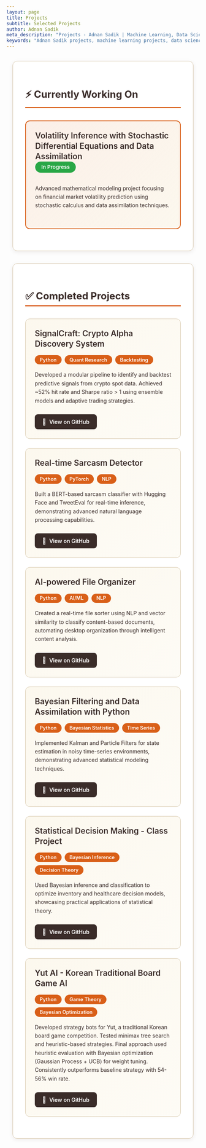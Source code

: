 ```yaml
---
layout: page
title: Projects
subtitle: Selected Projects 
author: Adnan Sadik
meta_description: "Projects - Adnan Sadik | Machine Learning, Data Science, and Quantitative Finance projects including cryptocurrency trading systems and AI-powered tools"
keywords: "Adnan Sadik projects, machine learning projects, data science portfolio, crypto trading, AI file organizer, Bayesian filtering, statistical decision making"
---
```


<div class="projects-container">

<div class="projects-section">

<div class="current-project-card">
<h2>⚡ Currently Working On</h2>
<div class="project-item featured">
<h3>Volatility Inference with Stochastic Differential Equations and Data Assimilation</h3>
<div class="project-status">In Progress</div>
<p>Advanced mathematical modeling project focusing on financial market volatility prediction using stochastic calculus and data assimilation techniques.</p>
</div>
</div>

<div class="completed-projects-card">
<h2>✅ Completed Projects</h2>

<div class="project-item">
<div class="project-header">
<h3>SignalCraft: Crypto Alpha Discovery System</h3>
<div class="tech-stack">
<span class="tech-tag">Python</span>
<span class="tech-tag">Quant Research</span>
<span class="tech-tag">Backtesting</span>
</div>
</div>
<p>Developed a modular pipeline to identify and backtest predictive signals from crypto spot data. Achieved ~52% hit rate and Sharpe ratio > 1 using ensemble models and adaptive trading strategies.</p>
<a href="https://github.com/yayme/Crypto-SignalCraft" class="project-link">
<span class="link-icon">📂</span> View on GitHub
</a>
</div>

<div class="project-item">
<div class="project-header">
<h3>Real-time Sarcasm Detector</h3>
<div class="tech-stack">
<span class="tech-tag">Python</span>
<span class="tech-tag">PyTorch</span>
<span class="tech-tag">NLP</span>
</div>
</div>
<p>Built a BERT-based sarcasm classifier with Hugging Face and TweetEval for real-time inference, demonstrating advanced natural language processing capabilities.</p>
<a href="https://github.com/yayme/Bazinga-" class="project-link">
<span class="link-icon">📂</span> View on GitHub
</a>
</div>

<div class="project-item">
<div class="project-header">
<h3>AI-powered File Organizer</h3>
<div class="tech-stack">
<span class="tech-tag">Python</span>
<span class="tech-tag">AI/ML</span>
<span class="tech-tag">NLP</span>
</div>
</div>
<p>Created a real-time file sorter using NLP and vector similarity to classify content-based documents, automating desktop organization through intelligent content analysis.</p>
<a href="https://github.com/yayme/Desktop_file_organizer" class="project-link">
<span class="link-icon">📂</span> View on GitHub
</a>
</div>

<div class="project-item">
<div class="project-header">
<h3>Bayesian Filtering and Data Assimilation with Python</h3>
<div class="tech-stack">
<span class="tech-tag">Python</span>
<span class="tech-tag">Bayesian Statistics</span>
<span class="tech-tag">Time Series</span>
</div>
</div>
<p>Implemented Kalman and Particle Filters for state estimation in noisy time-series environments, demonstrating advanced statistical modeling techniques.</p>
<a href="https://github.com/yayme/Data-Assimilation" class="project-link">
<span class="link-icon">📂</span> View on GitHub
</a>
</div>

<div class="project-item">
<div class="project-header">
<h3>Statistical Decision Making - Class Project</h3>
<div class="tech-stack">
<span class="tech-tag">Python</span>
<span class="tech-tag">Bayesian Inference</span>
<span class="tech-tag">Decision Theory</span>
</div>
</div>
<p>Used Bayesian inference and classification to optimize inventory and healthcare decision models, showcasing practical applications of statistical theory.</p>
<a href="https://github.com/yayme/Statistical-Decision-Making" class="project-link">
<span class="link-icon">📂</span> View on GitHub
</a>
</div>

<div class="project-item">
<div class="project-header">
<h3>Yut AI - Korean Traditional Board Game AI</h3>
<div class="tech-stack">
<span class="tech-tag">Python</span>
<span class="tech-tag">Game Theory</span>
<span class="tech-tag">Bayesian Optimization</span>
</div>
</div>
<p>Developed strategy bots for Yut, a traditional Korean board game competition. Tested minimax tree search and heuristic-based strategies. Final approach used heuristic evaluation with Bayesian optimization (Gaussian Process + UCB) for weight tuning. Consistently outperforms baseline strategy with 54-56% win rate.</p>
<a href="https://github.com/yayme/COE-Yutnori" class="project-link">
<span class="link-icon">📂</span> View on GitHub
</a>
</div>

</div>

<style>
/* Projects Page Styling */
.projects-container {
  max-width: 1000px;
  margin: 0 auto;
  padding: 1rem;
}

.current-project-card, .completed-projects-card {
  background: rgba(255, 255, 255, 0.9);
  border: 1px solid #D6C6A9;
  border-radius: 12px;
  padding: 2rem;
  margin-bottom: 2rem;
  box-shadow: 0 3px 12px rgba(58, 44, 41, 0.08);
  transition: all 0.3s ease;
}

.current-project-card:hover, .completed-projects-card:hover {
  transform: translateY(-3px);
  box-shadow: 0 6px 20px rgba(58, 44, 41, 0.12);
  border-color: #C4470D;
}

.current-project-card h2, .completed-projects-card h2 {
  color: #3A2C29;
  border-bottom: 3px solid #D95F18;
  padding-bottom: 0.5rem;
  margin-bottom: 2rem;
  font-weight: bold;
  font-size: 1.6rem;
}

.project-item {
  background: linear-gradient(135deg, rgba(245, 232, 199, 0.3) 0%, rgba(250, 243, 224, 0.3) 100%);
  border: 1px solid #D6C6A9;
  border-radius: 12px;
  padding: 1.5rem;
  margin-bottom: 1.5rem;
  transition: all 0.3s ease;
  position: relative;
  overflow: hidden;
}

.project-item::before {
  content: '';
  position: absolute;
  top: 0;
  left: -100%;
  width: 100%;
  height: 100%;
  background: linear-gradient(90deg, transparent, rgba(217, 95, 24, 0.05), transparent);
  transition: all 0.6s ease;
}

.project-item:hover {
  transform: translateY(-5px) translateX(3px);
  border-color: #D95F18;
  box-shadow: 0 8px 25px rgba(58, 44, 41, 0.15);
  background: linear-gradient(135deg, rgba(245, 232, 199, 0.5) 0%, rgba(250, 243, 224, 0.5) 100%);
}

.project-item:hover::before {
  left: 100%;
}

.project-item.featured {
  border: 2px solid #D95F18;
  background: linear-gradient(135deg, rgba(217, 95, 24, 0.1) 0%, rgba(245, 232, 199, 0.3) 100%);
}

.project-item.featured:hover {
  transform: scale(1.02);
  box-shadow: 0 12px 30px rgba(217, 95, 24, 0.2);
}

.project-header {
  display: flex;
  justify-content: space-between;
  align-items: flex-start;
  margin-bottom: 1rem;
  flex-wrap: wrap;
  gap: 1rem;
}

.project-item h3 {
  color: #3A2C29;
  font-weight: 600;
  font-size: 1.3rem;
  margin: 0;
  line-height: 1.3;
  flex: 1;
  min-width: 250px;
}

.tech-stack {
  display: flex;
  flex-wrap: wrap;
  gap: 0.5rem;
  align-items: center;
}

.tech-tag {
  background: #D95F18;
  color: white;
  padding: 0.3rem 0.8rem;
  border-radius: 15px;
  font-size: 0.8rem;
  font-weight: 600;
  transition: all 0.3s ease;
}

.tech-tag:hover {
  background: #C4470D;
  transform: scale(1.05);
}

.project-status {
  background: #28a745;
  color: white;
  padding: 0.4rem 1rem;
  border-radius: 20px;
  font-size: 0.85rem;
  font-weight: 600;
  display: inline-block;
  margin-bottom: 1rem;
  animation: pulse 2s infinite;
}

@keyframes pulse {
  0% { opacity: 1; }
  50% { opacity: 0.7; }
  100% { opacity: 1; }
}

.project-item p {
  color: #3A2C29;
  line-height: 1.6;
  margin-bottom: 1.5rem;
}

.project-link {
  background: #3A2C29;
  color: white !important;
  padding: 0.6rem 1.2rem;
  border-radius: 8px;
  text-decoration: none !important;
  font-weight: 600;
  display: inline-flex;
  align-items: center;
  gap: 0.5rem;
  transition: all 0.3s ease;
  position: relative;
  overflow: hidden;
}

.project-link::before {
  content: '';
  position: absolute;
  top: 0;
  left: -100%;
  width: 100%;
  height: 100%;
  background: linear-gradient(90deg, transparent, rgba(255, 255, 255, 0.2), transparent);
  transition: all 0.5s ease;
}

.project-link:hover {
  background: #D95F18;
  transform: translateY(-2px);
  box-shadow: 0 4px 12px rgba(217, 95, 24, 0.3);
}

.project-link:hover::before {
  left: 100%;
}

.link-icon {
  font-size: 1rem;
  transition: all 0.3s ease;
}

.project-link:hover .link-icon {
  transform: scale(1.1);
}

/* Dark Mode Support */
[data-theme="dark"] .current-project-card,
[data-theme="dark"] .completed-projects-card {
  background: rgba(58, 36, 24, 0.8);
  border-color: #5A3825;
}

[data-theme="dark"] .current-project-card h2,
[data-theme="dark"] .completed-projects-card h2 {
  color: #F5E8C7 !important;
  border-bottom-color: #FF8A4C;
}

[data-theme="dark"] .project-item {
  background: linear-gradient(135deg, rgba(58, 36, 24, 0.6) 0%, rgba(44, 24, 16, 0.6) 100%);
  border-color: #5A3825;
}

[data-theme="dark"] .project-item:hover {
  border-color: #FF8A4C;
  background: linear-gradient(135deg, rgba(58, 36, 24, 0.8) 0%, rgba(44, 24, 16, 0.8) 100%);
}

[data-theme="dark"] .project-item.featured {
  border-color: #FF8A4C;
  background: linear-gradient(135deg, rgba(255, 138, 76, 0.1) 0%, rgba(58, 36, 24, 0.6) 100%);
}

[data-theme="dark"] .project-item h3 {
  color: #F5E8C7 !important;
}

[data-theme="dark"] .project-item p {
  color: #F5E8C7 !important;
}

[data-theme="dark"] .tech-tag {
  background: #FF8A4C;
  color: #2C1810;
}

[data-theme="dark"] .tech-tag:hover {
  background: #FF6B2B;
}

[data-theme="dark"] .project-status {
  background: #4CAF50;
  color: #2C1810;
}

[data-theme="dark"] .project-link {
  background: #FF8A4C;
  color: #2C1810 !important;
}

[data-theme="dark"] .project-link:hover {
  background: #FF6B2B;
  box-shadow: 0 4px 12px rgba(255, 138, 76, 0.3);
}

/* Responsive Design */
@media (max-width: 768px) {
  .projects-container {
    padding: 0.5rem;
  }
  
  .current-project-card, .completed-projects-card {
    padding: 1.5rem;
  }
  
  .project-item {
    padding: 1rem;
  }
  
  .project-header {
    flex-direction: column;
    align-items: flex-start;
    gap: 0.5rem;
  }
  
  .project-item h3 {
    font-size: 1.1rem;
    min-width: auto;
  }
  
  .tech-stack {
    margin-top: 0.5rem;
  }
  
  .project-link {
    padding: 0.5rem 1rem;
    font-size: 0.9rem;
  }
}
</style>